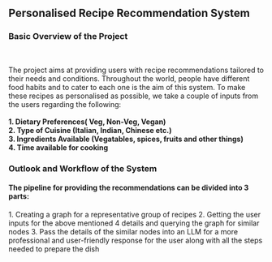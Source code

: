 <h2> Personalised Recipe Recommendation System</h2>

<h3> Basic Overview of the Project</h4><br>
<p> The project aims at providing users with recipe recommendations tailored to their needs and conditions. Throughout the world, people have different food habits and to cater to each one is the aim of this system. To make these recipes as personalised as possible, we take a couple of inputs from the users regarding the following:<br>
<br> <b>1. Dietary Preferences( Veg, Non-Veg, Vegan)</b>
<br> <b>2. Type of Cuisine (Italian, Indian, Chinese etc.)</b>
<br> <b>3. Ingredients Available (Vegatables, spices, fruits and other things)</b>
<br> <b>4. Time available for cooking</b>
<br></p>

<h3> Outlook and Workflow of the System</h3>
<p> <h4>The pipeline for providing the recommendations can be divided into 3 parts:</h4> 
   1. Creating a graph for a representative group of recipes
   2. Getting the user inputs for the above mentioned 4 details and querying the graph for similar nodes
   3. Pass the details of the similar nodes into an LLM for a more professional and user-friendly response for the user along with all the steps needed to prepare the dish </p>




